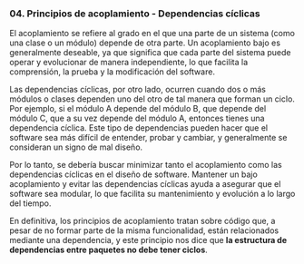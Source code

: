 ### 04. Principios de acoplamiento - Dependencias cíclicas
El acoplamiento se refiere al grado en el que una parte de un sistema (como una clase o un módulo) depende de otra parte. Un acoplamiento bajo es generalmente deseable, ya que significa que cada parte del sistema puede operar y evolucionar de manera independiente, lo que facilita la comprensión, la prueba y la modificación del software.

Las dependencias cíclicas, por otro lado, ocurren cuando dos o más módulos o clases dependen uno del otro de tal manera que forman un ciclo. Por ejemplo, si el módulo A depende del módulo B, que depende del módulo C, que a su vez depende del módulo A, entonces tienes una dependencia cíclica. Este tipo de dependencias pueden hacer que el software sea más difícil de entender, probar y cambiar, y generalmente se consideran un signo de mal diseño.

Por lo tanto, se debería buscar minimizar tanto el acoplamiento como las dependencias cíclicas en el diseño de software. Mantener un bajo acoplamiento y evitar las dependencias cíclicas ayuda a asegurar que el software sea modular, lo que facilita su mantenimiento y evolución a lo largo del tiempo.

En definitiva, los principios de acoplamiento tratan sobre código que, a pesar de no formar parte de la misma funcionalidad, están relacionados mediante una dependencia, y este principio nos dice que **la estructura de dependencias entre paquetes no debe tener ciclos**.
